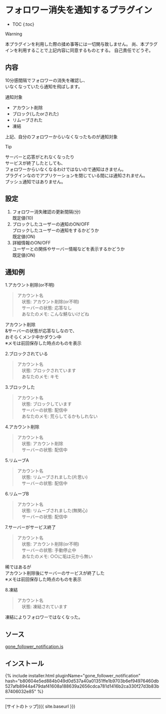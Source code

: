 # フォロワー消失を通知するプラグイン

* TOC
{:toc}

> [!WARNING]
> 本プラグインを利用した際の揉め事等には一切関与致しません。
> 尚、本プラグインを利用することで上記内容に同意するものとする。
> 自己責任でどうぞ。

## 内容
10分感間隔でフォロワーの消失を確認し、  
いなくなっていたら通知を飛ばします。  

通知対象
- アカウント削除
- ブロック(したorされた)
- リムーブされた
- 凍結

上記、自分のフォロワーからいなくなったものが通知対象  

> [!TIP]
> サーバーと応答がとれなくなったり  
> サービスが終了したとしても、  
> フォロワーからいなくなるわけではないので通知はきません。  
> プラグインなのでアプリケーションを閉じている間には通知されません。  
> プッシュ通知ではありません。  

## 設定
1. フォロワー消失確認の更新間隔(分)  
既定値(10)  
2. ブロックしたユーザーの通知のON/OFF  
ブロックしたユーザーの通知をするかどうか  
既定値(ON)  
3. 詳細情報のON/OFF  
ユーザーとの関係やサーバー情報などを表示するかどうか  
既定値(ON)

## 通知例

1.アカウント削除(or不明)
> アカウント名  
> 　状態: アカウント削除(or不明)  
> 　サーバーの状態: 応答なし  
> 　あなたのメモ: こんな鯖ないけどね  

アカウント削除  
&サーバーの状態が応答なしなので、  
おそらくメンテ中かダウン中  
※メモは前回保存した時点のものを表示  

2.ブロックされている
> アカウント名  
> 　状態: ブロックされています  
> 　あなたのメモ: キモ  

3.ブロックした
> アカウント名  
> 　状態: ブロックしています  
> 　サーバーの状態: 配信中  
> 　あなたのメモ: 荒らしてるかもしれない  

4.アカウント削除
> アカウント名  
> 　状態: アカウント削除  
> 　サーバーの状態: 配信中  

5.リムーブA
> アカウント名  
> 　状態: リムーブされました(片思い)  
> 　サーバーの状態: 配信中  

6.リムーブB
> アカウント名  
> 　状態: リムーブされました(無関心)  
> 　サーバーの状態: 配信中  

7.サーバーがサービス終了
> アカウント名  
> 　状態: アカウント削除(or不明)  
> 　サーバーの状態: 手動停止中  
> 　あなたのメモ: ○○に垢は元から無い

稀ではあるが  
アカウント削除後にサーバーのサービスが終了した  
※メモは前回保存した時点のものを表示  

8.凍結
> アカウント名  
> 　状態: 凍結されています  

凍結によりフォロワーではなくなった。  

## ソース
[gone_follower_notification.is](https://github.com/elysion-pre/MisskeyPlugins/blob/main/src/gone_follower_notification.is)

## インストール

{% include installer.html pluginName="gone_follower_notification" hash="b80604e5ed884b049d0d537a40a01351ffe1b9703b6ef94976460db527afb8944a479daf41608a188639a2656cdca781d1416b2ca330f27d3b83b87406032e85" %}

----

[サイトのトップ]({{ site.baseurl }})
